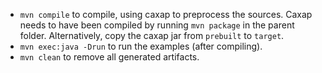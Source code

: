 - `mvn compile` to compile, using caxap to preprocess the sources. Caxap needs
   to have been compiled by running `mvn package` in the parent
   folder. Alternatively, copy the caxap jar from `prebuilt` to `target`.
- `mvn exec:java -Drun` to run the examples (after compiling).
- `mvn clean` to remove all generated artifacts.